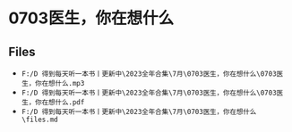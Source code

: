 # 0703医生，你在想什么

## Files

- `F:/D 得到每天听一本书丨更新中\2023全年合集\7月\0703医生，你在想什么\0703医生，你在想什么.mp3`
- `F:/D 得到每天听一本书丨更新中\2023全年合集\7月\0703医生，你在想什么\0703医生，你在想什么.pdf`
- `F:/D 得到每天听一本书丨更新中\2023全年合集\7月\0703医生，你在想什么\files.md`
